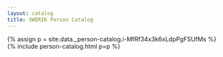 ```yaml
---
layout: catalog
title: SWERIK Person Catalog
---
```

{% assign p = site.data._person-catalog.i-MfRf34x3k6xLdpPgFSUfMs %}
{% include person-catalog.html p=p %}

